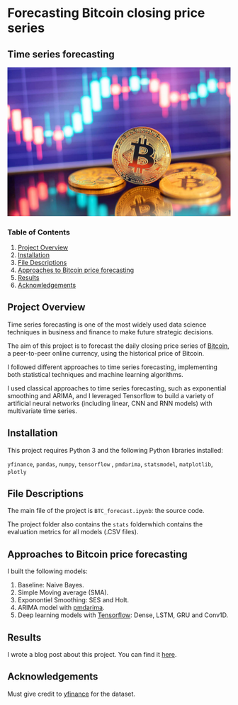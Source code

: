 # Forecasting Bitcoin closing price series

## Time series forecasting

<div align="center">
  <img src="https://github.com/AlaGrine/Forecasting_Bitcoin_Price_Series/blob/main/stats/BTC_logo2.jpg" >
</div>

### Table of Contents

1. [Project Overview](#overview)
2. [Installation](#installation)
3. [File Descriptions](#file_descriptions)
4. [Approaches to Bitcoin price forecasting](#modelling)
5. [Results](#results)
6. [Acknowledgements](#Acknowledgements)

## Project Overview <a name="overview"></a>

Time series forecasting is one of the most widely used data science techniques in business and finance to make future strategic decisions.

The aim of this project is to forecast the daily closing price series of [Bitcoin](https://coinmarketcap.com/currencies/bitcoin/), a peer-to-peer online currency, using the historical price of Bitcoin.

I followed different approaches to time series forecasting, implementing both statistical techniques and machine learning algorithms.

I used classical approaches to time series forecasting, such as exponential smoothing and ARIMA, and I leveraged Tensorflow to build a variety of artificial neural networks (including linear, CNN and RNN models) with multivariate time series.

## Installation <a name="installation"></a>

This project requires Python 3 and the following Python libraries installed:

`yfinance`, `pandas`, `numpy`, `tensorflow` , `pmdarima`, `statsmodel`, `matplotlib`, `plotly`

## File Descriptions <a name="file_descriptions"></a>

The main file of the project is `BTC_forecast.ipynb`: the source code.

The project folder also contains the `stats` folderwhich contains the evaluation metrics for all models (.CSV files).

## Approaches to Bitcoin price forecasting <a name="models"></a>

I built the following models:

1. Baseline: Naive Bayes.
2. Simple Moving average (SMA).
3. Exponontiel Smoothing: SES and Holt.
4. ARIMA model with [pmdarima](http://alkaline-ml.com/pmdarima/).
5. Deep learning models with [Tensorflow](https://www.tensorflow.org/): Dense, LSTM, GRU and Conv1D.

## Results<a name="results"></a>

I wrote a blog post about this project. You can find it [here](https://alagrine.github.io/post/p6-bitcoin_price_forecast/).

## Acknowledgements <a name="Acknowledgements"></a>

Must give credit to [yfinance](https://pypi.org/project/yfinance/) for the dataset.
